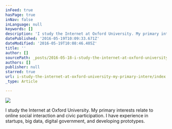 ```yaml
---
inFeed: true
hasPage: true
inNav: false
inLanguage: null
keywords: []
description: 'I study the Internet at Oxford University. My primary interests relate to online social interaction and civic participation. I have experience in startups, big data, digital government, and developing prototypes.'
datePublished: '2016-05-19T10:09:33.671Z'
dateModified: '2016-05-19T10:08:46.405Z'
title: ''
author: []
sourcePath: _posts/2016-05-18-i-study-the-internet-at-oxford-university-my-primary-intere.md
authors: []
publisher: null
starred: true
url: i-study-the-internet-at-oxford-university-my-primary-intere/index.html
_type: Article

---
```

![](https://the-grid-user-content.s3-us-west-2.amazonaws.com/43535ee5-e898-404a-a6a1-b5854947b50e.png)

I study the Internet at Oxford University. My primary interests relate to online social interaction and civic participation. I have experience in startups, big data, digital government, and developing prototypes.